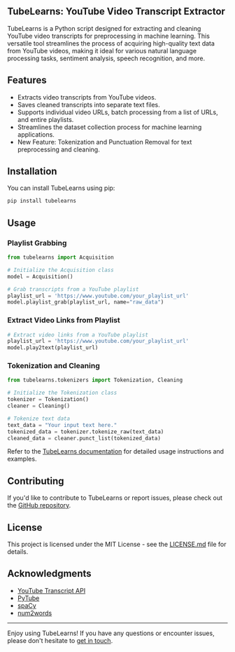 
## TubeLearns: YouTube Video Transcript Extractor

TubeLearns is a Python script designed for extracting and cleaning YouTube video transcripts for preprocessing in machine learning. This versatile tool streamlines the process of acquiring high-quality text data from YouTube videos, making it ideal for various natural language processing tasks, sentiment analysis, speech recognition, and more.

## Features

- Extracts video transcripts from YouTube videos.
- Saves cleaned transcripts into separate text files.
- Supports individual video URLs, batch processing from a list of URLs, and entire playlists.
- Streamlines the dataset collection process for machine learning applications.
- New Feature: Tokenization and Punctuation Removal for text preprocessing and cleaning.

## Installation

You can install TubeLearns using pip:

```bash
pip install tubelearns
```

## Usage

### Playlist Grabbing

```python
from tubelearns import Acquisition

# Initialize the Acquisition class
model = Acquisition()

# Grab transcripts from a YouTube playlist
playlist_url = 'https://www.youtube.com/your_playlist_url'
model.playlist_grab(playlist_url, name="raw_data")
```

### Extract Video Links from Playlist

```python
# Extract video links from a YouTube playlist
playlist_url = 'https://www.youtube.com/your_playlist_url'
model.play2text(playlist_url)
```

### Tokenization and Cleaning

```python
from tubelearns.tokenizers import Tokenization, Cleaning

# Initialize the Tokenization class
tokenizer = Tokenization()
cleaner = Cleaning()

# Tokenize text data
text_data = "Your input text here."
tokenized_data = tokenizer.tokenize_raw(text_data)
cleaned_data = cleaner.punct_list(tokenized_data)
```

Refer to the [TubeLearns documentation](https://github.com/KabilPreethamK/tubelearns/blob/main/Documentation.md) for detailed usage instructions and examples.

## Contributing

If you'd like to contribute to TubeLearns or report issues, please check out the [GitHub repository](https://github.com/KabilPreethamK/tubelearns).

## License

This project is licensed under the MIT License - see the [LICENSE.md](LICENSE.md) file for details.

## Acknowledgments

- [YouTube Transcript API](https://github.com/jdepoix/youtube-transcript-api)
- [PyTube](https://github.com/pytube/pytube)
- [spaCy](https://spacy.io/)
- [num2words](https://github.com/savoirfairelinux/num2words)

---


Enjoy using TubeLearns! If you have any questions or encounter issues, please don't hesitate to [get in touch](mailto:tubelearnsofficial@gmail.com).

